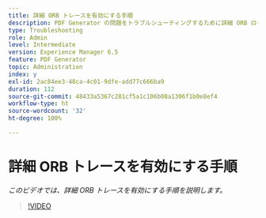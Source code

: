 ```yaml
---
title: 詳細 ORB トレースを有効にする手順
description: PDF Generator の問題をトラブルシューティングするために詳細 ORB ログを設定する
type: Troubleshooting
role: Admin
level: Intermediate
version: Experience Manager 6.5
feature: PDF Generator
topic: Administration
index: y
exl-id: 2ac84ee3-48ca-4c01-9dfe-add77c666ba9
duration: 112
source-git-commit: 48433a5367c281cf5a1c106b08a1306f1b0e8ef4
workflow-type: ht
source-wordcount: '32'
ht-degree: 100%

---
```


# 詳細 ORB トレースを有効にする手順

*このビデオでは、詳細 ORB トレースを有効にする手順を説明します。*

>[!VIDEO](https://video.tv.adobe.com/v/3439072?quality=12&learn=on&captions=jpn)
